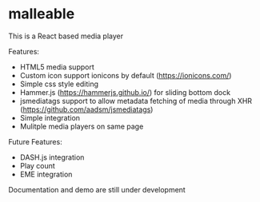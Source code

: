 # malleable
This is a React based media player

Features:
  - HTML5 media support
  - Custom icon support ionicons by default (https://ionicons.com/) 
  - Simple css style editing
  - Hammer.js (https://hammerjs.github.io/) for sliding bottom dock
  - jsmediatags support to allow metadata fetching of media through XHR (https://github.com/aadsm/jsmediatags)
  - Simple integration 
  - Mulitple media players on same page

Future Features:
  - DASH.js integration
  - Play count 
  - EME integration

Documentation and demo are still under development
